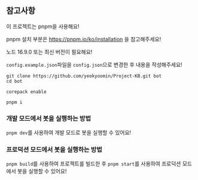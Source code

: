 ## 참고사항

이 프로젝트는 pnpm을 사용해요!

pnpm 설치 부분은 https://pnpm.io/ko/installation 을 참고해주세요!

노드 16.9.0 또는 최신 버전이 필요해요!

`config.example.json`파일을 `config.json`으로 변경한 후 내용을 작성해주세요!

```shell
git clone https://github.com/yeokyoomin/Project-KB.git bot
cd bot

corepack enable

pnpm i
```

### 개발 모드에서 봇을 실행하는 방법

`pnpm dev`를 사용하여 개발 모드로 봇을 실행할 수 있어요!

### 프로덕션 모드에서 봇을 실행하는 방법

`pnpm build`를 사용하여 프로젝트를 빌드한 후 `pnpm start`를 사용하여 프로덕션 모드에서 봇을 실행할 수 있어요!
